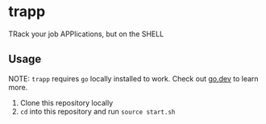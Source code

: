 # trapp
TRack your job APPlications, but on the SHELL

## Usage

NOTE: `trapp` requires `go` locally installed to work. Check out [go.dev](https://go.dev) to learn more.

1. Clone this repository locally
2. `cd` into this repository and run `source start.sh`
